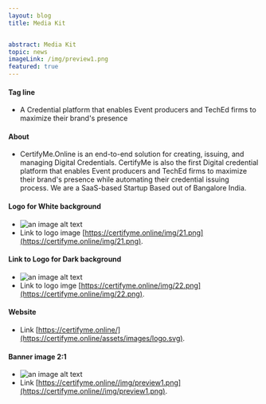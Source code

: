 ```yaml
---
layout: blog
title: Media Kit


abstract: Media Kit
topic: news
imageLink: /img/preview1.png
featured: true
---
```

#### Tag line
* A Credential platform that enables Event producers and TechEd firms to maximize their brand's presence
 
#### About
* CertifyMe.Online is an end-to-end solution for creating, issuing, and managing Digital Credentials. CertifyMe is also the first Digital credential platform that enables Event producers and TechEd firms to maximize their brand's presence while automating their credential issuing process.
We are a SaaS-based Startup Based out of Bangalore India.

#### Logo for White background
* ![an image alt text](https://certifyme.online/img/21.png "Logo for White background")
* Link to logo image [https://certifyme.online/img/21.png](https://certifyme.online/img/21.png). 

#### Link to Logo for Dark background
* ![an image alt text](https://certifyme.online/img/22.png "Logo for Dark background")
* Link to logo imge [https://certifyme.online/img/22.png](https://certifyme.online/img/22.png). 

#### Website
* Link  [https://certifyme.online/](https://certifyme.online/assets/images/logo.svg). 


#### Banner image 2:1
* ![an image alt text](https://certifyme.online//img/preview1.png "Banner")
* Link [https://certifyme.online//img/preview1.png](https://certifyme.online//img/preview1.png). 

